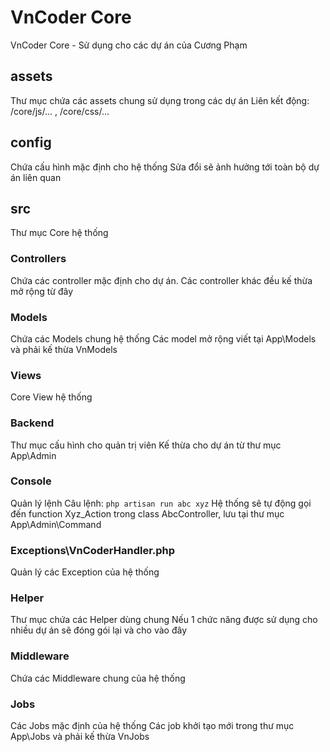 # VnCoder Core
VnCoder Core - Sử dụng cho các dự án của Cương Phạm

## assets
Thư mục chứa các assets chung sử dụng trong các dự án
Liên kết động: /core/js/... , /core/css/...

## config
Chứa cấu hình mặc định cho hệ thống
Sửa đổi sẽ ảnh hưởng tới toàn bộ dự án liên quan

## src
Thư mục Core hệ thống
### Controllers
Chứa các controller mặc định cho dự án.
Các controller khác đều kế thừa mở rộng từ đây
### Models
Chứa các Models chung hệ thống
Các model mở rộng viết tại App\Models và phải kế thừa VnModels
### Views
Core View hệ thống
### Backend
Thư mục cấu hình cho quản trị viên
Kế thừa cho dự án từ thư mục App\Admin
### Console
Quản lý lệnh
Câu lệnh: ``` php artisan run abc xyz ```
Hệ thống sẽ tự động gọi đến function Xyz_Action trong class AbcController, lưu tại thư mục App\Admin\Command
### Exceptions\VnCoderHandler.php
Quản lý các Exception của hệ thống
### Helper
Thư mục chứa các Helper dùng chung
Nếu 1 chức năng được sử dụng cho nhiều dự án sẽ đóng gói lại và cho vào đây
### Middleware
Chứa các Middleware chung của hệ thống
### Jobs
Các Jobs mặc định của hệ thống
Các job khởi tạo mới trong thư mục App\Jobs và phải kế thừa VnJobs
